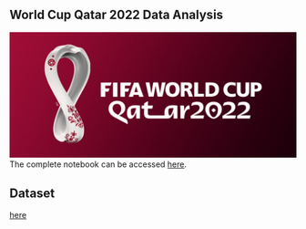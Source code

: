 ## World Cup Qatar 2022 Data Analysis 
![world-cup](images/fifa22.jpg)
The complete notebook can be accessed [here](https://nbviewer.org/github/OssaMajali/WorldCupQatar2022/blob/main/FIFA22.ipynb).

## Dataset
[here](https://www.kaggle.com/datasets/stefanoleone992/fifa-22-complete-player-dataset)

